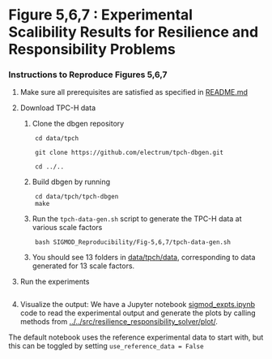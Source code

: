 # Figure 5,6,7 : Experimental Scalibility Results for Resilience and Responsibility Problems

### Instructions to Reproduce Figures 5,6,7
 
1. Make sure all prerequisites are satisfied as specified in [README.md](../../README.md)
2. Download TPC-H data
    1. Clone the dbgen repository
    ```
        cd data/tpch
        
        git clone https://github.com/electrum/tpch-dbgen.git

        cd ../..
    ```
    2. Build dbgen by running
    ```
        cd data/tpch/tpch-dbgen
        make
    ```
    3. Run the ``tpch-data-gen.sh`` script to generate the TPC-H data at various scale factors
    ```
        bash SIGMOD_Reproducibility/Fig-5,6,7/tpch-data-gen.sh 
    ```
    3. You should see 13 folders in [data/tpch/data](data/tpch/data), corresponding to data generated for 13 scale factors.

3. Run the experiments
    ```
    ```

4. Visualize the output: We have a Jupyter notebook [sigmod_expts.ipynb](sigmod_expts.ipynb) code to read the experimental output and generate the plots by calling methods from [../../src/resilience_responsibility_solver/plot/](../../src/resilience_responsibility_solver/plot/).

The default notebook uses the reference experimental data to start with, but this can be toggled by setting ``use_reference_data = False``